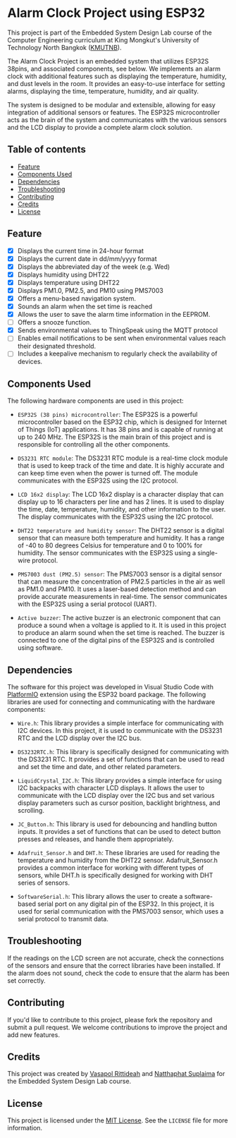 # Alarm Clock Project using ESP32

This project is part of the Embedded System Design Lab course of the Computer Engineering curriculum at King Mongkut's University of Technology North Bangkok ([KMUTNB](https://www.kmutnb.ac.th/)).

The Alarm Clock Project is an embedded system that utilizes ESP32S 38pins, and associated components, see below. We implements an alarm clock with additional features such as displaying the temperature, humidity, and dust levels in the room. It provides an easy-to-use interface for setting alarms, displaying the time, temperature, humidity, and air quality.

The system is designed to be modular and extensible, allowing for easy integration of additional sensors or features. The ESP32S microcontroller acts as the brain of the system and communicates with the various sensors and the LCD display to provide a complete alarm clock solution.

## Table of contents
* [Feature](#feature)
* [Components Used](#components-used)
* [Dependencies](#dependencies)
* [Troubleshooting](#troubleshooting)
* [Contributing](#contributing)
* [Credits](#credits)
* [License](#license)

## Feature
- [x] Displays the current time in 24-hour format
- [x] Displays the current date in dd/mm/yyyy format
- [x] Displays the abbreviated day of the week (e.g. Wed)
- [x] Displays humidity using DHT22
- [x] Displays temperature using DHT22
- [x] Displays PM1.0, PM2.5, and PM10 using PMS7003
- [x] Offers a menu-based navigation system.
- [x] Sounds an alarm when the set time is reached
- [x] Allows the user to save the alarm time information in the EEPROM.
- [ ] Offers a snooze function.
- [x] Sends environmental values to ThingSpeak using the MQTT protocol
- [ ] Enables email notifications to be sent when environmental values reach their designated threshold.
- [ ] Includes a keepalive mechanism to regularly check the availability of devices.

## Components Used
The following hardware components are used in this project:

* `ESP32S (38 pins) microcontroller`: The ESP32S is a powerful microcontroller based on the ESP32 chip, which is designed for Internet of Things (IoT) applications. It has 38 pins and is capable of running at up to 240 MHz. The ESP32S is the main brain of this project and is responsible for controlling all the other components.

* `DS3231 RTC module`: The DS3231 RTC module is a real-time clock module that is used to keep track of the time and date. It is highly accurate and can keep time even when the power is turned off. The module communicates with the ESP32S using the I2C protocol.

* `LCD 16x2 display`: The LCD 16x2 display is a character display that can display up to 16 characters per line and has 2 lines. It is used to display the time, date, temperature, humidity, and other information to the user. The display communicates with the ESP32S using the I2C protocol.

* `DHT22 temperature and humidity sensor`: The DHT22 sensor is a digital sensor that can measure both temperature and humidity. It has a range of -40 to 80 degrees Celsius for temperature and 0 to 100% for humidity. The sensor communicates with the ESP32S using a single-wire protocol.

* `PMS7003 dust (PM2.5) sensor`: The PMS7003 sensor is a digital sensor that can measure the concentration of PM2.5 particles in the air as well as PM1.0 and PM10. It uses a laser-based detection method and can provide accurate measurements in real-time. The sensor communicates with the ESP32S using a serial protocol (UART).

* `Active buzzer`: The active buzzer is an electronic component that can produce a sound when a voltage is applied to it. It is used in this project to produce an alarm sound when the set time is reached. The buzzer is connected to one of the digital pins of the ESP32S and is controlled using software.

## Dependencies
The software for this project was developed in Visual Studio Code with [PlatformIO](https://platformio.org/) extension using the ESP32 board package. The following libraries are used for connecting and communicating with the hardware components:

* `Wire.h`: This library provides a simple interface for communicating with I2C devices. In this project, it is used to communicate with the DS3231 RTC and the LCD display over the I2C bus.

* `DS3232RTC.h`: This library is specifically designed for communicating with the DS3231 RTC. It provides a set of functions that can be used to read and set the time and date, and other related parameters.

* `LiquidCrystal_I2C.h`: This library provides a simple interface for using I2C backpacks with character LCD displays. It allows the user to communicate with the LCD display over the I2C bus and set various display parameters such as cursor position, backlight brightness, and scrolling.

* `JC_Button.h`: This library is used for debouncing and handling button inputs. It provides a set of functions that can be used to detect button presses and releases, and handle them appropriately.

* `Adafruit_Sensor.h` and `DHT.h`: These libraries are used for reading the temperature and humidity from the DHT22 sensor. Adafruit_Sensor.h provides a common interface for working with different types of sensors, while DHT.h is specifically designed for working with DHT series of sensors.

* `SoftwareSerial.h`: This library allows the user to create a software-based serial port on any digital pin of the ESP32. In this project, it is used for serial communication with the PMS7003 sensor, which uses a serial protocol to transmit data.

## Troubleshooting
If the readings on the LCD screen are not accurate, check the connections of the sensors and ensure that the correct libraries have been installed. If the alarm does not sound, check the code to ensure that the alarm has been set correctly.

## Contributing
If you'd like to contribute to this project, please fork the repository and submit a pull request. We welcome contributions to improve the project and add new features.

## Credits
This project was created by [Vasapol Rittideah](https://www.github.com/VasapolRittideah) and [Natthaphat Suplaima](https://github.com/hill212063) for the Embedded System Design Lab course.

## License
This project is licensed under the [MIT License](https://opensource.org/license/mit/). See the `LICENSE` file for more information.

